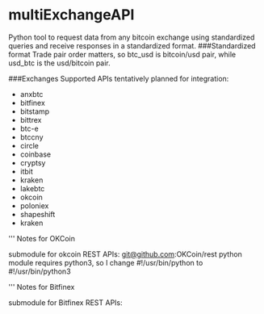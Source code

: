 # multiExchangeAPI
Python tool to request data from any bitcoin exchange using standardized queries and receive responses in a standardized format.
###Standardized format
Trade pair order matters, so btc_usd is bitcoin/usd pair, while usd_btc is the usd/bitcoin pair.


###Exchanges Supported
APIs tentatively planned for integration:
- anxbtc
- bitfinex
- bitstamp
- bittrex
- btc-e
- btccny
- circle
- coinbase
- cryptsy
- itbit
- kraken
- lakebtc
- okcoin
- poloniex
- shapeshift
- kraken


'''
Notes for OKCoin

submodule for okcoin REST APIs: git@github.com:OKCoin/rest
python module requires python3, so I change #!/usr/bin/python to #!/usr/bin/python3


'''
Notes for Bitfinex

submodule for Bitfinex REST APIs: 




